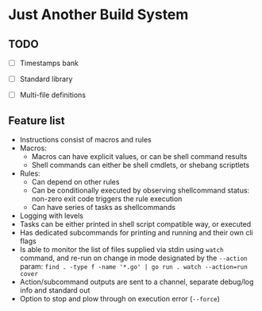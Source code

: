 Just Another Build System
=========================


TODO
----

- [ ] Timestamps bank
- [ ] Standard library
- [ ] Multi-file definitions


Feature list
------------

- Instructions consist of macros and rules
- Macros:
	- Macros can have explicit values, or can be shell command results
	- Shell commands can either be shell cmdlets, or shebang scriptlets
- Rules:
	- Can depend on other rules
	- Can be conditionally executed by observing shellcommand status: non-zero exit code triggers the rule execution
	- Can have series of tasks as shellcommands
- Logging with levels
- Tasks can be either printed in shell script compatible way, or executed
- Has dedicated subcommands for printing and running and their own cli flags
- Is able to monitor the list of files supplied via stdin using `watch` command, and re-run on change in mode designated by the `--action` param: `find . -type f -name '*.go' | go run . watch --action=run cover`
- Action/subcommand outputs are sent to a channel, separate debug/log info and standard out
- Option to stop and plow through on execution error (`--force`)
